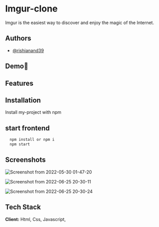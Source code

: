 
# Imgur-clone

Imgur is the easiest way to discover and enjoy the magic of the Internet.


## Authors

- [@rishianand39](https://www.github.com/rishianand39)




## Demo🚀

<!-- will add later on -->



## Features

<!-- will add later on -->

## Installation

Install my-project with npm


## start frontend
```bash
  npm install or npm i
  npm start
```

    



## Screenshots

![Screenshot from 2022-05-30 01-47-20](https://user-images.githubusercontent.com/97423069/170889855-26b56d98-a8fd-4cf5-b300-4e5e945b9890.png)

![Screenshot from 2022-06-25 20-30-11](https://user-images.githubusercontent.com/97423069/175779325-cf219316-c4bb-473a-bf43-f62785b21d0e.png)


![Screenshot from 2022-06-25 20-30-24](https://user-images.githubusercontent.com/97423069/175779499-9011f9e2-34d9-442d-b57f-5c9f96a829be.png)




## Tech Stack

**Client:** Html, Css, Javascript,



